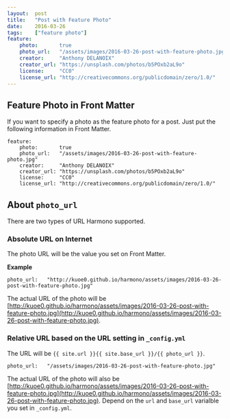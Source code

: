 ```yaml
---
layout:  post
title:   "Post with Feature Photo"
date:    2016-03-26
tags:    ["feature photo"]
feature:
    photo:       true
    photo_url:   "/assets/images/2016-03-26-post-with-feature-photo.jpg"
    creator:     "Anthony DELANOIX"
    creator_url: "https://unsplash.com/photos/b5POxb2aL9o"
    license:     "CC0"
    license_url: "http://creativecommons.org/publicdomain/zero/1.0/"
---
```


## Feature Photo in Front Matter

If you want to specify a photo as the feature photo for a post. Just put the following information in Front Matter.

```
feature:
    photo:       true
    photo_url:   "/assets/images/2016-03-26-post-with-feature-photo.jpg"
    creator:     "Anthony DELANOIX"
    creator_url: "https://unsplash.com/photos/b5POxb2aL9o"
    license:     "CC0"
    license_url: "http://creativecommons.org/publicdomain/zero/1.0/"
```

## About `photo_url`

There are two types of URL Harmono supported.

### Absolute URL on Internet

The photo URL will be the value you set on Front Matter.

**Example**

```
photo_url:   "http://kuoe0.github.io/harmono/assets/images/2016-03-26-post-with-feature-photo.jpg"
```

The actual URL of the photo will be [http://kuoe0.github.io/harmono/assets/images/2016-03-26-post-with-feature-photo.jpg](http://kuoe0.github.io/harmono/assets/images/2016-03-26-post-with-feature-photo.jpg).

### Relative URL based on the URL setting in `_config.yml`

The URL will be `{{ site.url }}{{ site.base_url }}/{{ photo_url }}`.

```
photo_url:   "/assets/images/2016-03-26-post-with-feature-photo.jpg"
```

The actual URL of the photo will also be [http://kuoe0.github.io/harmono/assets/images/2016-03-26-post-with-feature-photo.jpg](http://kuoe0.github.io/harmono/assets/images/2016-03-26-post-with-feature-photo.jpg). Depend on the `url` and `base_url` varialble you set in `_config.yml`.
